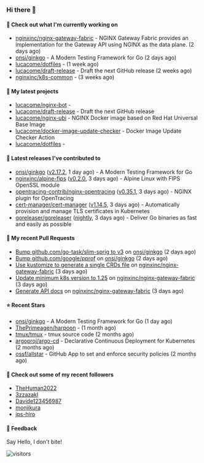 ### Hi there 👋

#### 👷 Check out what I'm currently working on

- [nginxinc/nginx-gateway-fabric](https://github.com/nginxinc/nginx-gateway-fabric) - NGINX Gateway Fabric provides an implementation for the Gateway API using NGINX as the data plane. (2 days ago)
- [onsi/ginkgo](https://github.com/onsi/ginkgo) - A Modern Testing Framework for Go (2 days ago)
- [lucacome/dotfiles](https://github.com/lucacome/dotfiles) -  (1 week ago)
- [lucacome/draft-release](https://github.com/lucacome/draft-release) - Draft the next GitHub release (2 weeks ago)
- [nginxinc/k8s-common](https://github.com/nginxinc/k8s-common) -  (3 weeks ago)

#### 🌱 My latest projects

- [lucacome/nginx-bot](https://github.com/lucacome/nginx-bot) - 
- [lucacome/draft-release](https://github.com/lucacome/draft-release) - Draft the next GitHub release
- [lucacome/nginx-ubi](https://github.com/lucacome/nginx-ubi) - NGINX Docker image based on Red Hat Universal Base Image
- [lucacome/docker-image-update-checker](https://github.com/lucacome/docker-image-update-checker) - Docker Image Update Checker Action
- [lucacome/dotfiles](https://github.com/lucacome/dotfiles) - 

#### 🔭 Latest releases I've contributed to

- [onsi/ginkgo](https://github.com/onsi/ginkgo) ([v2.17.2](https://github.com/onsi/ginkgo/releases/tag/v2.17.2), 1 day ago) - A Modern Testing Framework for Go
- [nginxinc/alpine-fips](https://github.com/nginxinc/alpine-fips) ([v0.2.0](https://github.com/nginxinc/alpine-fips/releases/tag/v0.2.0), 3 days ago) - Alpine Linux with FIPS OpenSSL module
- [opentracing-contrib/nginx-opentracing](https://github.com/opentracing-contrib/nginx-opentracing) ([v0.35.1](https://github.com/opentracing-contrib/nginx-opentracing/releases/tag/v0.35.1), 3 days ago) - NGINX plugin for OpenTracing
- [cert-manager/cert-manager](https://github.com/cert-manager/cert-manager) ([v1.14.5](https://github.com/cert-manager/cert-manager/releases/tag/v1.14.5), 3 days ago) - Automatically provision and manage TLS certificates in Kubernetes
- [goreleaser/goreleaser](https://github.com/goreleaser/goreleaser) ([nightly](https://github.com/goreleaser/goreleaser/releases/tag/nightly), 3 days ago) - Deliver Go binaries as fast and easily as possible

#### 🔨 My recent Pull Requests

- [Bump github.com/go-task/slim-sprig to v3](https://github.com/onsi/ginkgo/pull/1398) on [onsi/ginkgo](https://github.com/onsi/ginkgo) (2 days ago)
- [Bump github.com/google/pprof](https://github.com/onsi/ginkgo/pull/1396) on [onsi/ginkgo](https://github.com/onsi/ginkgo) (2 days ago)
- [Use kustomize to generate a single CRDs file](https://github.com/nginxinc/nginx-gateway-fabric/pull/1886) on [nginxinc/nginx-gateway-fabric](https://github.com/nginxinc/nginx-gateway-fabric) (3 days ago)
- [Update minimum k8s version to 1.25](https://github.com/nginxinc/nginx-gateway-fabric/pull/1885) on [nginxinc/nginx-gateway-fabric](https://github.com/nginxinc/nginx-gateway-fabric) (3 days ago)
- [Generate API docs](https://github.com/nginxinc/nginx-gateway-fabric/pull/1884) on [nginxinc/nginx-gateway-fabric](https://github.com/nginxinc/nginx-gateway-fabric) (3 days ago)

#### ⭐ Recent Stars

- [onsi/ginkgo](https://github.com/onsi/ginkgo) - A Modern Testing Framework for Go (1 day ago)
- [ThePrimeagen/harpoon](https://github.com/ThePrimeagen/harpoon) -  (1 month ago)
- [tmux/tmux](https://github.com/tmux/tmux) - tmux source code (2 months ago)
- [argoproj/argo-cd](https://github.com/argoproj/argo-cd) - Declarative Continuous Deployment for Kubernetes (2 months ago)
- [ossf/allstar](https://github.com/ossf/allstar) - GitHub App to set and enforce security policies (2 months ago)

#### 👯 Check out some of my recent followers

- [TheHuman2022](https://github.com/TheHuman2022)
- [3zzazakl](https://github.com/3zzazakl)
- [Davide123456987](https://github.com/Davide123456987)
- [monjikura](https://github.com/monjikura)
- [jps-hiro](https://github.com/jps-hiro)

#### 💬 Feedback

Say Hello, I don't bite!

![visitors](https://visitor-badge.laobi.icu/badge?page_id=lucacome.visitor-badge)
#
